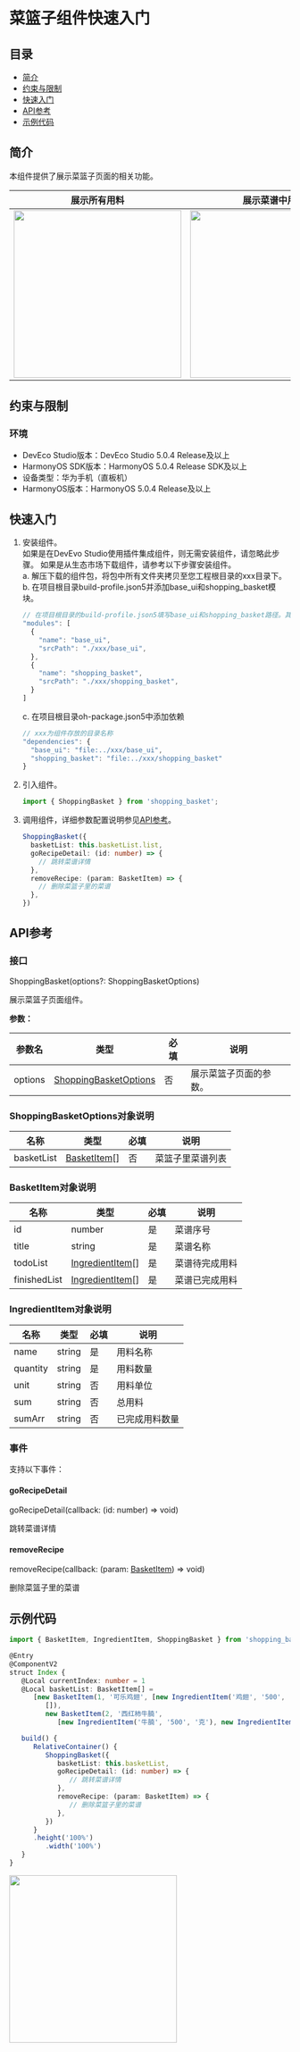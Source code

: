 # 菜篮子组件快速入门

## 目录
- [简介](#简介)
- [约束与限制](#约束与限制)
- [快速入门](#快速入门)
- [API参考](#API参考)
- [示例代码](#示例代码)

## 简介

本组件提供了展示菜篮子页面的相关功能。

| 展示所有用料                                                   | 展示菜谱中用料                                                  |
|----------------------------------------------------------|----------------------------------------------------------|
| <img src="./screenshot/ShoppingBasket1.PNG" width="300"> | <img src="./screenshot/ShoppingBasket2.PNG" width="300"> |

## 约束与限制

### 环境

- DevEco Studio版本：DevEco Studio 5.0.4 Release及以上
- HarmonyOS SDK版本：HarmonyOS 5.0.4 Release SDK及以上
- 设备类型：华为手机（直板机）
- HarmonyOS版本：HarmonyOS 5.0.4 Release及以上

## 快速入门

1. 安装组件。  
   如果是在DevEvo Studio使用插件集成组件，则无需安装组件，请忽略此步骤。
   如果是从生态市场下载组件，请参考以下步骤安装组件。  
   a. 解压下载的组件包，将包中所有文件夹拷贝至您工程根目录的xxx目录下。  
   b. 在项目根目录build-profile.json5并添加base_ui和shopping_basket模块。
   ```typescript
   // 在项目根目录的build-profile.json5填写base_ui和shopping_basket路径。其中xxx为组件存在的目录名
   "modules": [
     {
       "name": "base_ui",
       "srcPath": "./xxx/base_ui",
     },
     {
       "name": "shopping_basket",
       "srcPath": "./xxx/shopping_basket",
     }
   ]
   ```
   c. 在项目根目录oh-package.json5中添加依赖
   ```typescript
   // xxx为组件存放的目录名称
   "dependencies": {
     "base_ui": "file:../xxx/base_ui",
     "shopping_basket": "file:../xxx/shopping_basket"
   }
   ```
   
2. 引入组件。

   ```typescript
   import { ShoppingBasket } from 'shopping_basket';
   ```

3. 调用组件，详细参数配置说明参见[API参考](#API参考)。

   ```typescript
   ShoppingBasket({
     basketList: this.basketList.list,
     goRecipeDetail: (id: number) => {
       // 跳转菜谱详情
     },
     removeRecipe: (param: BasketItem) => {
       // 删除菜篮子里的菜谱
     },
   })
   ```

## API参考

### 接口

ShoppingBasket(options?: ShoppingBasketOptions)

展示菜篮子页面组件。

**参数：**

| 参数名     | 类型                                                  | 必填 | 说明          |
|---------|-----------------------------------------------------|----|-------------|
| options | [ShoppingBasketOptions](#ShoppingBasketOptions对象说明) | 否  | 展示菜篮子页面的参数。 |

### ShoppingBasketOptions对象说明

| 名称         | 类型                              | 必填 | 说明       |
|------------|---------------------------------|----|----------|
| basketList | [BasketItem](#BasketItem对象说明)[] | 否  | 菜篮子里菜谱列表 |

### BasketItem对象说明

| 名称           | 类型                                      | 必填 | 说明      |
|--------------|-----------------------------------------|----|---------|
| id           | number                                  | 是  | 菜谱序号    |
| title        | string                                  | 是  | 菜谱名称    |
| todoList     | [IngredientItem](#IngredientItem对象说明)[] | 是  | 菜谱待完成用料 |
| finishedList | [IngredientItem](#IngredientItem对象说明)[] | 是  | 菜谱已完成用料 |

### IngredientItem对象说明

| 名称       | 类型     | 必填 | 说明      |
|----------|--------|----|---------|
| name     | string | 是  | 用料名称    |
| quantity | string | 是  | 用料数量    |
| unit     | string | 否  | 用料单位    |
| sum      | string | 否  | 总用料     |
| sumArr   | string | 否  | 已完成用料数量 |

### 事件

支持以下事件：

#### goRecipeDetail

goRecipeDetail(callback: (id: number) => void)

跳转菜谱详情

#### removeRecipe

removeRecipe(callback: (param: [BasketItem](#BasketItem对象说明)) => void)

删除菜篮子里的菜谱
## 示例代码

```typescript
import { BasketItem, IngredientItem, ShoppingBasket } from 'shopping_basket';

@Entry
@ComponentV2
struct Index {
   @Local currentIndex: number = 1
   @Local basketList: BasketItem[] =
      [new BasketItem(1, '可乐鸡翅', [new IngredientItem('鸡翅', '500', '克'), new IngredientItem('可乐', '1', '罐')],
         []),
         new BasketItem(2, '西红柿牛腩',
            [new IngredientItem('牛腩', '500', '克'), new IngredientItem('西红柿', '3', '个')], [])]

   build() {
      RelativeContainer() {
         ShoppingBasket({
            basketList: this.basketList,
            goRecipeDetail: (id: number) => {
               // 跳转菜谱详情
            },
            removeRecipe: (param: BasketItem) => {
               // 删除菜篮子里的菜谱
            },
         })
      }
      .height('100%')
         .width('100%')
   }
}
```

<img src="./screenshot/ShoppingBasket3.PNG" width="300">
